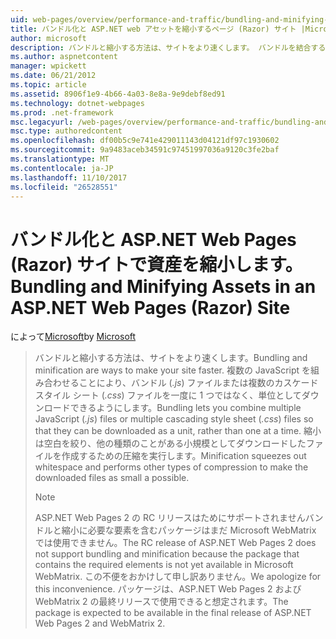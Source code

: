 ```yaml
---
uid: web-pages/overview/performance-and-traffic/bundling-and-minifying-assets-in-an-aspnet-web-pages-razor-site
title: バンドル化と ASP.NET web アセットを縮小するページ (Razor) サイト |Microsoft ドキュメント
author: microsoft
description: バンドルと縮小する方法は、サイトをより速くします。 バンドルを結合する複数の JavaScript (.js) ファイルまたは複数のスタイル シート (.
ms.author: aspnetcontent
manager: wpickett
ms.date: 06/21/2012
ms.topic: article
ms.assetid: 8906f1e9-4b66-4a03-8e8a-9e9debf8ed91
ms.technology: dotnet-webpages
ms.prod: .net-framework
msc.legacyurl: /web-pages/overview/performance-and-traffic/bundling-and-minifying-assets-in-an-aspnet-web-pages-razor-site
msc.type: authoredcontent
ms.openlocfilehash: df00b5c9e741e429011143d04121df97c1930602
ms.sourcegitcommit: 9a9483aceb34591c97451997036a9120c3fe2baf
ms.translationtype: MT
ms.contentlocale: ja-JP
ms.lasthandoff: 11/10/2017
ms.locfileid: "26528551"
---
```

<a name="bundling-and-minifying-assets-in-an-aspnet-web-pages-razor-site"></a><span data-ttu-id="a0292-104">バンドル化と ASP.NET Web Pages (Razor) サイトで資産を縮小します。</span><span class="sxs-lookup"><span data-stu-id="a0292-104">Bundling and Minifying Assets in an ASP.NET Web Pages (Razor) Site</span></span>
====================
<span data-ttu-id="a0292-105">によって[Microsoft](https://github.com/microsoft)</span><span class="sxs-lookup"><span data-stu-id="a0292-105">by [Microsoft](https://github.com/microsoft)</span></span>

> <span data-ttu-id="a0292-106">バンドルと縮小する方法は、サイトをより速くします。</span><span class="sxs-lookup"><span data-stu-id="a0292-106">Bundling and minification are ways to make your site faster.</span></span> <span data-ttu-id="a0292-107">複数の JavaScript を組み合わせることにより、バンドル (*.js*) ファイルまたは複数のカスケード スタイル シート (*.css*) ファイルを一度に 1 つではなく、単位としてダウンロードできるようにします。</span><span class="sxs-lookup"><span data-stu-id="a0292-107">Bundling lets you combine multiple JavaScript (*.js*) files or multiple cascading style sheet (*.css*) files so that they can be downloaded as a unit, rather than one at a time.</span></span> <span data-ttu-id="a0292-108">縮小は空白を絞り、他の種類のことがある小規模としてダウンロードしたファイルを作成するための圧縮を実行します。</span><span class="sxs-lookup"><span data-stu-id="a0292-108">Minification squeezes out whitespace and performs other types of compression to make the downloaded files as small a possible.</span></span>
> 
> > [!NOTE]
> > <span data-ttu-id="a0292-109">ASP.NET Web Pages 2 の RC リリースはためにサポートされませんバンドルと縮小に必要な要素を含むパッケージはまだ Microsoft WebMatrix では使用できません。</span><span class="sxs-lookup"><span data-stu-id="a0292-109">The RC release of ASP.NET Web Pages 2 does not support bundling and minification because the package that contains the required elements is not yet available in Microsoft WebMatrix.</span></span> <span data-ttu-id="a0292-110">この不便をおかけして申し訳ありません。</span><span class="sxs-lookup"><span data-stu-id="a0292-110">We apologize for this inconvenience.</span></span> <span data-ttu-id="a0292-111">パッケージは、ASP.NET Web Pages 2 および WebMatrix 2 の最終リリースで使用できると想定されます。</span><span class="sxs-lookup"><span data-stu-id="a0292-111">The package is expected to be available in the final release of ASP.NET Web Pages 2 and WebMatrix 2.</span></span>
